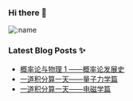 ### Hi there 👋



![:name](https://count.getloli.com/get/@IndigoVoid?theme=moebooru)


### Latest Blog Posts ✨
<!-- BLOG-POST-LIST:START -->
- [概率论与物理 1 ——概率论发展史](http://yoursite.com/2024/05/10/%E6%A6%82%E7%8E%87%E8%AE%BA%E5%8F%91%E5%B1%95%E5%8F%B2/)
- [一道积分算一天——量子力学篇](http://yoursite.com/2020/12/03/qmIntegrate/)
- [一道积分算一天——电磁学篇](http://yoursite.com/2020/09/23/%E7%A7%AF%E5%88%86/)
<!-- BLOG-POST-LIST:END -->

<!--
**IndigoVoid/IndigoVoid** is a ✨ _special_ ✨ repository because its `README.md` (this file) appears on your GitHub profile.

# stats
![info](https://github-readme-stats.vercel.app/api?username=IndigoVoid&show_icons=true&count_private=true&hide=prs&theme=default_repocard)
可选主题: dark, radical, merko, gruvbox, tokyonight, onedark, cobalt, synthwave, highcontrast, dracula
Here are some ideas to get you started:

# counter
style1
![visit counter](https://komarev.com/ghpvc/?username=IndigoVoid)

style2
![:name](https://count.getloli.com/get/@IndigoVoid?theme=moebooru)
https://replit.com/@journeyad/Moe-Counter


- 🔭 I’m currently working on ...
- 🌱 I’m currently learning ...
- 👯 I’m looking to collaborate on ...
- 🤔 I’m looking for help with ...
- 💬 Ask me about ...
- 📫 How to reach me: ...
- 😄 Pronouns: ...
- ⚡ Fun fact: ...
-->
